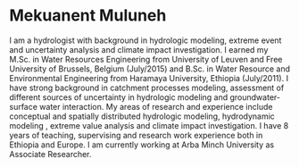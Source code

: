 # Mekuanent Muluneh

I am a hydrologist with background in hydrologic modeling, extreme event and uncertainty analysis and climate impact investigation. I earned my M.Sc. in Water Resources Engineering from University of Leuven and Free University of Brussels, Belgium (July/2015) and B.Sc. in Water Resource and Environmental Engineering from Haramaya University, Ethiopia (July/2011). I have strong background in catchment processes modeling, assessment of different sources of uncertainty in hydrologic modeling and groundwater-surface water interaction. My areas of research and experience include conceptual and spatially distributed hydrologic modeling, hydrodynamic modeling , extreme value analysis and climate impact investigation. I have 8 years of teaching, supervising and research work experience both in Ethiopia and Europe. I am currently working at Arba Minch University as Associate Researcher.
